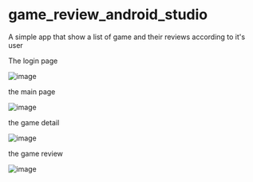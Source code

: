 # game_review_android_studio

A simple app that show a list of game and their reviews according to it's user

The login page


![image](https://github.com/KevinTanoto/game_review_android_studio/assets/105341706/a08a57a3-e7d8-412a-8ac8-1e05c68d6a50)

the main page


![image](https://github.com/KevinTanoto/game_review_android_studio/assets/105341706/531f878e-ffc1-4285-9ea8-3ac0149661cf)

the game detail


![image](https://github.com/KevinTanoto/game_review_android_studio/assets/105341706/a4372a78-af1d-46eb-a340-cc9a66958ef7)

the game review


![image](https://github.com/KevinTanoto/game_review_android_studio/assets/105341706/10608b01-c323-4125-942f-9fe02e67d3e5)


